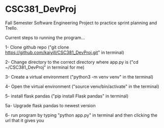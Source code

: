 # CSC381_DevProj
Fall Semester Software Engineering Project to practice sprint planning and Trello.

Current steps to running the program...

1- Clone github repo ("git clone https://github.com/kaiyill/CSC381_DevProj.git" in terminal)

2- Change directory to the correct directory where app.py is ("cd ~/CSC381_DevProj" in terminal for me)

3- Create a virtual environment ("python3 -m venv venv" in the terminal)

4- Open the virtual environment ("source venv/bin/activate" in the terminal)

5- install flask pandas ("pip install Flask pandas" in terminal)

  5a- Upgrade flask pandas to newest version

6- run program by typing "python app.py" in terminal and then clicking the url that it gives you
